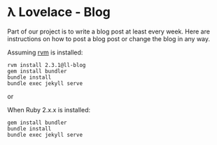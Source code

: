 # λ Lovelace - Blog

Part of our project is to write a blog post at least every week. Here are instructions on how to post a blog post or change the blog in any way.


Assuming [rvm](https://rvm.io/) is installed:

```
rvm install 2.3.1@ll-blog
gem install bundler
bundle install
bundle exec jekyll serve
```

or


When Ruby 2.x.x is installed:

```
gem install bundler
bundle install
bundle exec jekyll serve
```
